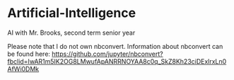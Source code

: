 # Artificial-Intelligence
AI with Mr. Brooks, second term senior year

Please note that I do not own nbconvert. Information about nbconvert can be found here:
https://github.com/jupyter/nbconvert?fbclid=IwAR1m5IK2OG8LMwufApANRRNOYAA8c0q_SkZ8Kh23ciDExlrxLn0AfWi0DMk